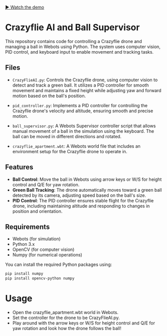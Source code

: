 [▶️ Watch the demo](media/CrazyFlie_Webots_Camera_Vision.mp4)


# Crazyflie AI and Ball Supervisor

This repository contains code for controlling a Crazyflie drone and managing a ball in Webots using Python. The system uses computer vision, PID control, and keyboard input to enable movement and tracking tasks.

## Files

- `CrazyFlieAI.py`: Controls the Crazyflie drone, using computer vision to detect and track a green ball. It utilizes a PID controller for smooth movement and maintains a fixed height while adjusting yaw and forward motion based on the ball's position.
  
- `pid_controller.py`: Implements a PID controller for controlling the Crazyflie drone's velocity and altitude, ensuring smooth and precise motion.
  
- `ball_supervisor.py`: A Webots Supervisor controller script that allows manual movement of a ball in the simulation using the keyboard. The ball can be moved in different directions and rotated.

- `crazyflie_apartment.wbt`: A Webots world file that includes an environment setup for the Crazyflie drone to operate in.

## Features

- **Ball Control**: Move the ball in Webots using arrow keys or W/S for height control and Q/E for yaw rotation.
- **Green Ball Tracking**: The drone automatically moves toward a green ball detected by its camera, adjusting speed based on the ball's size.
- **PID Control**: The PID controller ensures stable flight for the Crazyflie drone, including maintaining altitude and responding to changes in position and orientation.

## Requirements

- Webots (for simulation)
- Python 3.x
- OpenCV (for computer vision)
- Numpy (for numerical operations)

You can install the required Python packages using:

```bash
pip install numpy
pip install opencv-python numpy
```

# Usage
- Open the crazyflie_apartment.wbt world in Webots.
- Set the controller for the drone to be CrazyFlieAI.py.
- Play around with the arrow keys or W/S for height control and Q/E for yaw rotation and look how the drone follows the ball!


